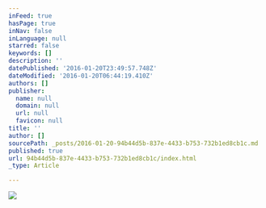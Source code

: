 ```yaml
---
inFeed: true
hasPage: true
inNav: false
inLanguage: null
starred: false
keywords: []
description: ''
datePublished: '2016-01-20T23:49:57.748Z'
dateModified: '2016-01-20T06:44:19.410Z'
authors: []
publisher:
  name: null
  domain: null
  url: null
  favicon: null
title: ''
author: []
sourcePath: _posts/2016-01-20-94b44d5b-837e-4433-b753-732b1ed8cb1c.md
published: true
url: 94b44d5b-837e-4433-b753-732b1ed8cb1c/index.html
_type: Article

---
```

![](https://the-grid-user-content.s3-us-west-2.amazonaws.com/3215dd7f-bed7-4067-8880-d6d7c9ab111b.jpg)